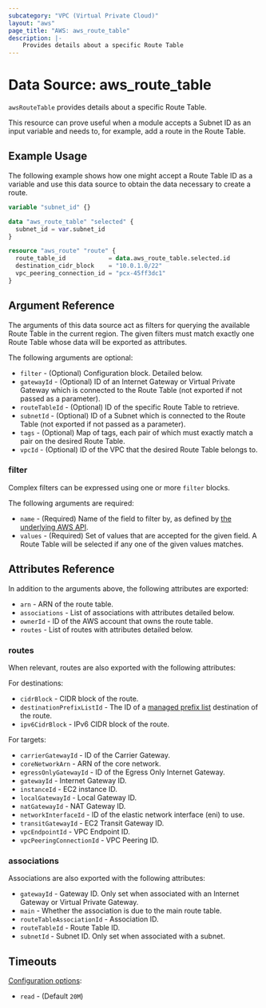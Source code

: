 ```yaml
---
subcategory: "VPC (Virtual Private Cloud)"
layout: "aws"
page_title: "AWS: aws_route_table"
description: |-
    Provides details about a specific Route Table
---
```


# Data Source: aws_route_table

`awsRouteTable` provides details about a specific Route Table.

This resource can prove useful when a module accepts a Subnet ID as an input variable and needs to, for example, add a route in the Route Table.

## Example Usage

The following example shows how one might accept a Route Table ID as a variable and use this data source to obtain the data necessary to create a route.

```terraform
variable "subnet_id" {}

data "aws_route_table" "selected" {
  subnet_id = var.subnet_id
}

resource "aws_route" "route" {
  route_table_id            = data.aws_route_table.selected.id
  destination_cidr_block    = "10.0.1.0/22"
  vpc_peering_connection_id = "pcx-45ff3dc1"
}
```

## Argument Reference

The arguments of this data source act as filters for querying the available Route Table in the current region. The given filters must match exactly one Route Table whose data will be exported as attributes.

The following arguments are optional:

* `filter` - (Optional) Configuration block. Detailed below.
* `gatewayId` - (Optional) ID of an Internet Gateway or Virtual Private Gateway which is connected to the Route Table (not exported if not passed as a parameter).
* `routeTableId` - (Optional) ID of the specific Route Table to retrieve.
* `subnetId` - (Optional) ID of a Subnet which is connected to the Route Table (not exported if not passed as a parameter).
* `tags` - (Optional) Map of tags, each pair of which must exactly match a pair on the desired Route Table.
* `vpcId` - (Optional) ID of the VPC that the desired Route Table belongs to.

### filter

Complex filters can be expressed using one or more `filter` blocks.

The following arguments are required:

* `name` - (Required) Name of the field to filter by, as defined by [the underlying AWS API](http://docs.aws.amazon.com/AWSEC2/latest/APIReference/API_DescribeRouteTables.html).
* `values` - (Required) Set of values that are accepted for the given field. A Route Table will be selected if any one of the given values matches.

## Attributes Reference

In addition to the arguments above, the following attributes are exported:

* `arn` - ARN of the route table.
* `associations` - List of associations with attributes detailed below.
* `ownerId` - ID of the AWS account that owns the route table.
* `routes` - List of routes with attributes detailed below.

### routes

When relevant, routes are also exported with the following attributes:

For destinations:

* `cidrBlock` - CIDR block of the route.
* `destinationPrefixListId` - The ID of a [managed prefix list](ec2_managed_prefix_list.html) destination of the route.
* `ipv6CidrBlock` - IPv6 CIDR block of the route.

For targets:

* `carrierGatewayId` - ID of the Carrier Gateway.
* `coreNetworkArn` - ARN of the core network.
* `egressOnlyGatewayId` - ID of the Egress Only Internet Gateway.
* `gatewayId` - Internet Gateway ID.
* `instanceId` - EC2 instance ID.
* `localGatewayId` - Local Gateway ID.
* `natGatewayId` - NAT Gateway ID.
* `networkInterfaceId` - ID of the elastic network interface (eni) to use.
* `transitGatewayId` - EC2 Transit Gateway ID.
* `vpcEndpointId` - VPC Endpoint ID.
* `vpcPeeringConnectionId` - VPC Peering ID.

### associations

Associations are also exported with the following attributes:

* `gatewayId` - Gateway ID. Only set when associated with an Internet Gateway or Virtual Private Gateway.
* `main` - Whether the association is due to the main route table.
* `routeTableAssociationId` - Association ID.
* `routeTableId` - Route Table ID.
* `subnetId` - Subnet ID. Only set when associated with a subnet.

## Timeouts

[Configuration options](https://developer.hashicorp.com/terraform/language/resources/syntax#operation-timeouts):

- `read` - (Default `20M`)

<!-- cache-key: cdktf-0.17.0-pre.15 input-1198730852a526f263c678e41d15f2e3c911a94e21dec28530acb9ec90fa2bff -->